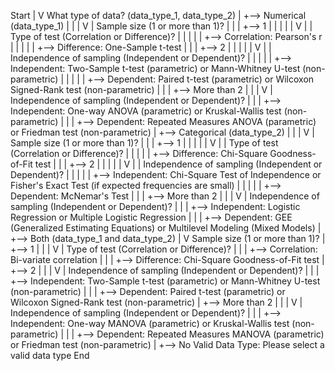 Start
|
V
What type of data? (data_type_1, data_type_2)
|
+--> Numerical (data_type_1)
|   |
|   V
|   Sample size (1 or more than 1)?
|   |
|   +--> 1
|   |   |
|   |   V
|   |   Type of test (Correlation or Difference)?
|   |   |
|   |   +--> Correlation: Pearson's r
|   |   |
|   |   +--> Difference: One-Sample t-test
|   |
|   +--> 2
|   |   |
|   |   V
|   |   Independence of sampling (Independent or Dependent)?
|   |   |
|   |   +--> Independent: Two-Sample t-test (parametric) or Mann-Whitney U-test (non-parametric)
|   |   |
|   |   +--> Dependent: Paired t-test (parametric) or Wilcoxon Signed-Rank test (non-parametric)
|   |
|   +--> More than 2
|       |
|       V
|       Independence of sampling (Independent or Dependent)?
|       |
|       +--> Independent: One-way ANOVA (parametric) or Kruskal-Wallis test (non-parametric)
|       |
|       +--> Dependent: Repeated Measures ANOVA (parametric) or Friedman test (non-parametric)
|
+--> Categorical (data_type_2)
|   |
|   V
|   Sample size (1 or more than 1)?
|   |
|   +--> 1
|   |   |
|   |   V
|   |   Type of test (Correlation or Difference)?
|   |   |
|   |   +--> Difference: Chi-Square Goodness-of-Fit test
|   |
|   +--> 2
|   |   |
|   |   V
|   |   Independence of sampling (Independent or Dependent)?
|   |   |
|   |   +--> Independent: Chi-Square Test of Independence or Fisher's Exact Test (if expected frequencies are small)
|   |   |
|   |   +--> Dependent: McNemar's Test
|   |
|   +--> More than 2
|       |
|       V
|       Independence of sampling (Independent or Dependent)?
|       |
|       +--> Independent: Logistic Regression or Multiple Logistic Regression
|       |
|       +--> Dependent: GEE (Generalized Estimating Equations) or Multilevel Modeling (Mixed Models)
|
+--> Both (data_type_1 and data_type_2)
    |
    V
    Sample size (1 or more than 1)?
    |
    +--> 1
    |   |
    |   V
    |   Type of test (Correlation or Difference)?
    |   |
    |   +--> Correlation: Bi-variate correlation
    |   |
    |   +--> Difference: Chi-Square Goodness-of-Fit test
    |
    +--> 2
    |   |
    |   V
    |   Independence of sampling (Independent or Dependent)?
    |   |
    |   +--> Independent: Two-Sample t-test (parametric) or Mann-Whitney U-test (non-parametric)
    |   |
    |   +--> Dependent: Paired t-test (parametric) or Wilcoxon Signed-Rank test (non-parametric)
    |   +--> More than 2
    |       |
    |       V
    |       Independence of sampling (Independent or Dependent)?
    |       |
    |       +--> Independent: One-way MANOVA (parametric) or Kruskal-Wallis test (non-parametric)
    |       |
    |       +--> Dependent: Repeated Measures MANOVA (parametric) or Friedman test (non-parametric)
    |
    +--> No Valid Data Type: Please select a valid data type
End
